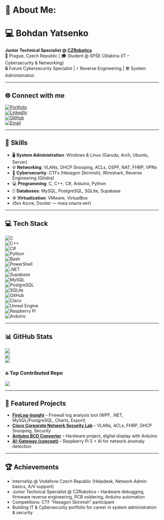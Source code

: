 # 💫 About Me:
# 💻 Bohdan Yatsenko  
**Junior Technical Specialist @ [CZRobotics](https://czrobotics.cz)**  
📍 Prague, Czech Republic | 🎓 Student @ SPŠE Úžlabina (IT – Cybersecurity & Networking)  
🔒 Future Cybersecurity Specialist | ⚡ Reverse Engineering | 🛠️ System Administration  

---

## 🌐 Connect with me
[![Portfolio](https://img.shields.io/badge/🌍_Portfolio-bohdan.admstore.cz-blue)](https://bohdan.admstore.cz)  
[![LinkedIn](https://img.shields.io/badge/-LinkedIn-0A66C2?logo=linkedin&logoColor=white)](https://linkedin.com/in/bohdan-yatsenko-880a4831b)  
[![GitHub](https://img.shields.io/badge/-GitHub-181717?logo=github&logoColor=white)](https://github.com/Rincodev)  
[![Email](https://img.shields.io/badge/-Email-D14836?logo=gmail&logoColor=white)](mailto:jacenbo1226@gmail.com)  

---

## 🚀 Skills
- 🖥️ **System Administration**: Windows & Linux (Garuda, Arch, Ubuntu, Server)  
- 🌐 **Networking**: VLANs, DHCP Snooping, ACLs, OSPF, NAT, FHRP, VPNs  
- 🔐 **Cybersecurity**: CTFs (Hexagon Skirmish), Wireshark, Reverse Engineering (Ghidra)  
- 💻 **Programming**: C, C++, C#, Arduino, Python  
- 🗄️ **Databases**: MySQL, PostgreSQL, SQLite, Supabase  
- ⚙️ **Virtualization**: VMware, VirtualBox  
-  (без Azure, Docker — пока опыта нет)

---

## 💻 Tech Stack
![C](https://img.shields.io/badge/c-%2300599C.svg?style=for-the-badge&logo=c&logoColor=white)  
![C++](https://img.shields.io/badge/c++-%2300599C.svg?style=for-the-badge&logo=c%2B%2B&logoColor=white)  
![C#](https://img.shields.io/badge/c%23-%23239120.svg?style=for-the-badge&logo=csharp&logoColor=white)  
![Python](https://img.shields.io/badge/python-3670A0?style=for-the-badge&logo=python&logoColor=ffdd54)  
![Bash](https://img.shields.io/badge/bash-%23121011.svg?style=for-the-badge&logo=gnu-bash&logoColor=white)  
![PowerShell](https://img.shields.io/badge/PowerShell-%235391FE.svg?style=for-the-badge&logo=powershell&logoColor=white)  
![.NET](https://img.shields.io/badge/.NET-5C2D91?style=for-the-badge&logo=.net&logoColor=white)  
![Supabase](https://img.shields.io/badge/Supabase-3ECF8E?style=for-the-badge&logo=supabase&logoColor=white)  
![MySQL](https://img.shields.io/badge/mysql-4479A1.svg?style=for-the-badge&logo=mysql&logoColor=white)  
![PostgreSQL](https://img.shields.io/badge/postgres-%23316192.svg?style=for-the-badge&logo=postgresql&logoColor=white)  
![SQLite](https://img.shields.io/badge/sqlite-%2307405e.svg?style=for-the-badge&logo=sqlite&logoColor=white)  
![GitHub](https://img.shields.io/badge/github-%23121011.svg?style=for-the-badge&logo=github&logoColor=white)  
![Cisco](https://img.shields.io/badge/cisco-%23049fd9.svg?style=for-the-badge&logo=cisco&logoColor=black)  
![Unreal Engine](https://img.shields.io/badge/unrealengine-%23313131.svg?style=for-the-badge&logo=unrealengine&logoColor=white)  
![Raspberry Pi](https://img.shields.io/badge/-Raspberry_Pi-C51A4A?style=for-the-badge&logo=Raspberry-Pi)  
![Arduino](https://img.shields.io/badge/-Arduino-00979D?style=for-the-badge&logo=Arduino&logoColor=white)  

---

## 📊 GitHub Stats
![](https://github-readme-stats.vercel.app/api?username=Rincodev&theme=nightowl&show_icons=true)  
![](https://nirzak-streak-stats.vercel.app/?user=Rincodev&theme=nightowl)  
![](https://github-readme-stats.vercel.app/api/top-langs/?username=Rincodev&layout=compact&theme=nightowl)  

### 🔝 Top Contributed Repo
![](https://github-contributor-stats.vercel.app/api?username=Rincodev&limit=5&theme=nightowl&combine_all_yearly_contributions=true)  

---

## 📌 Featured Projects
- [**FireLog-Insight**](https://github.com/Rincodev/Firelog-Insight) – Firewall log analysis tool (WPF, .NET, MySQL/PostgreSQL, Charts, Export)  
- [**Cisco Corporate Network Security Lab**](https://bohdan.admstore.cz/projects/cisco_network) – VLANs, ACLs, FHRP, DHCP Snooping, Security  
- [**Arduino BCD Converter**](https://bohdan.admstore.cz/projects/arduino_bcd) – Hardware project, digital display with Arduino  
- [**AI-Gateway (concept)**](https://bohdan.admstore.cz/projects/ai_gateway) – Raspberry Pi 5 + AI for network anomaly detection  

---

## 🏆 Achievements
- Internship @ Vodafone Czech Republic (Helpdesk, Network Admin basics, A/V support)  
- Junior Technical Specialist @ CZRobotics – Hardware debugging, firmware reverse engineering, PCB soldering, Arduino automation  
- Competitions: CTF “Hexagon Skirmish” participant  
- Building IT & Cybersecurity portfolio for career in system administration & security  
